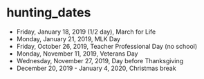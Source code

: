 # hunting_dates

- Friday, January 18, 2019 (1/2 day), March for Life
- Monday, January 21, 2019, MLK Day 
- Friday, October 26, 2019, Teacher Professional Day (no school)
- Monday, November 11, 2019, Veterans Day
- Wednesday, November 27, 2019, Day before Thanksgiving
- December 20, 2019 - January 4, 2020, Christmas break
